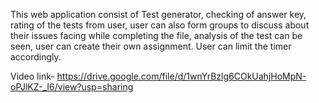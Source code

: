 This web application consist of Test generator, checking of answer key, rating of the tests from user, user can also form groups to discuss about their issues facing while completing the file, analysis of the test can be seen, user can create their own assignment.
User can limit the timer accordingly.

Video link- https://drive.google.com/file/d/1wnYrBzlg6COkUahjHoMpN-oPJlKZ-_I6/view?usp=sharing
